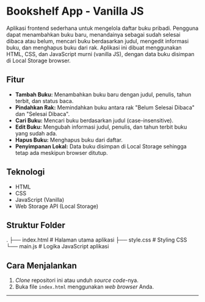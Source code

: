 # Bookshelf App - Vanilla JS

Aplikasi frontend sederhana untuk mengelola daftar buku pribadi. Pengguna dapat menambahkan buku baru, menandainya sebagai sudah selesai dibaca atau belum, mencari buku berdasarkan judul, mengedit informasi buku, dan menghapus buku dari rak. Aplikasi ini dibuat menggunakan HTML, CSS, dan JavaScript murni (vanilla JS), dengan data buku disimpan di Local Storage browser.

## Fitur

* **Tambah Buku:** Menambahkan buku baru dengan judul, penulis, tahun terbit, dan status baca.
* **Pindahkan Rak:** Memindahkan buku antara rak "Belum Selesai Dibaca" dan "Selesai Dibaca".
* **Cari Buku:** Mencari buku berdasarkan judul (case-insensitive).
* **Edit Buku:** Mengubah informasi judul, penulis, dan tahun terbit buku yang sudah ada.
* **Hapus Buku:** Menghapus buku dari daftar.
* **Penyimpanan Lokal:** Data buku disimpan di Local Storage sehingga tetap ada meskipun browser ditutup.

## Teknologi

* HTML
* CSS
* JavaScript (Vanilla)
* Web Storage API (Local Storage)

## Struktur Folder
.
├── index.html   # Halaman utama aplikasi
├── style.css    # Styling CSS
└── main.js      # Logika JavaScript aplikasi


## Cara Menjalankan

1.  *Clone* repositori ini atau unduh *source code*-nya.
2.  Buka file `index.html` menggunakan *web browser* Anda.

---